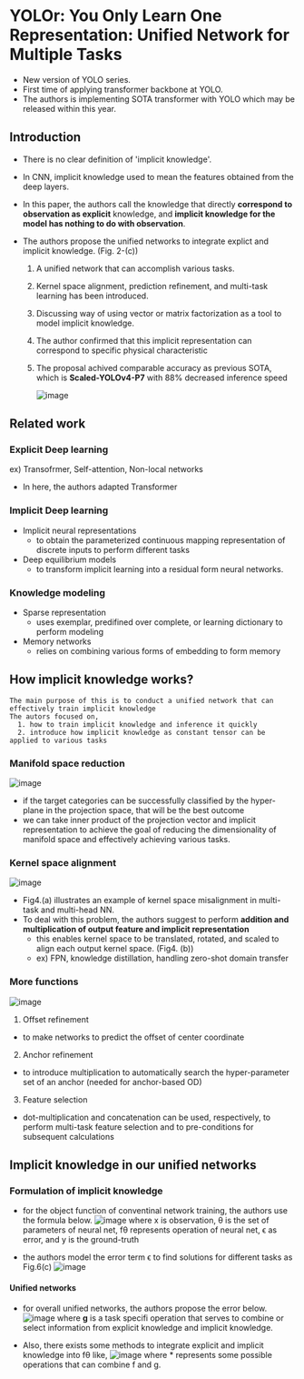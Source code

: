 # YOLOr: You Only Learn One Representation: Unified Network for Multiple Tasks

- New version of YOLO series.
- First time of applying transformer backbone at YOLO.
- The authors is implementing SOTA transformer with YOLO which may be released within this year.


## Introduction
- There is no clear definition of 'implicit knowledge'.
- In CNN, implicit knowledge used to mean the features obtained from the deep layers.
- In this paper, the authors call the knowledge that directly **correspond to observation as explicit** knowledge, 
  and **implicit knowledge for the model has nothing to do with observation**.
  
- The authors propose the unified networks to integrate explict and implicit knowledge. (Fig. 2-(c))
  1. A unified network that can accomplish various tasks.
  2. Kernel space alignment, prediction refinement, and multi-task learning has been introduced.
  3. Discussing way of using vector or matrix factorization as a tool to model implicit knowledge.
  4. The author confirmed that this implicit representation can correspond to specific physical characteristic
  5. The proposal achived comparable accuracy as previous SOTA, which is **Scaled-YOLOv4-P7** with 88% decreased inference speed

      ![image](https://user-images.githubusercontent.com/32179857/123898525-71130a00-d9a0-11eb-8096-bc6f862c3242.png)

## Related work
### Explicit Deep learning
ex) Transofrmer, Self-attention, Non-local networks
- In here, the authors adapted Transformer
### Implicit Deep learning
- Implicit neural representations
  - to obtain the parameterized continuous mapping representation of discrete inputs to perform different tasks
- Deep equilibrium models
  - to transform implicit learning into a residual form neural networks.
### Knowledge modeling
- Sparse representation
  - uses exemplar, predifined over complete, or learning dictionary to perform modeling
- Memory networks
  - relies on combining various forms of embedding to form memory
## How implicit knowledge works?
```
The main purpose of this is to conduct a unified network that can effectively train implicit knowledge
The autors focused on,
  1. how to train implicit knowledge and inference it quickly
  2. introduce how implicit knowledge as constant tensor can be applied to various tasks
```
### Manifold space reduction
![image](https://user-images.githubusercontent.com/32179857/123899230-bdab1500-d9a1-11eb-98a4-4b08553f75fd.png)

- if the target categories can be successfully classified by the hyper-plane in the projection space,
  that will be the best outcome
- we can take inner product of the projection vector and implicit representation to achieve the goal 
  of reducing the dimensionality of manifold space and effectively achieving various tasks.

### Kernel space alignment
![image](https://user-images.githubusercontent.com/32179857/123899561-648fb100-d9a2-11eb-86d1-813186f70f58.png)

- Fig4.(a) illustrates an example of kernel space misalignment in multi-task and multi-head NN.
- To deal with this problem, the authors suggest to perform **addition and multiplication of output feature and implicit representation**
  - this enables kernel space to be translated, rotated, and scaled to align each output kernel space. (Fig4. (b))
  - ex) FPN, knowledge distillation, handling zero-shot domain transfer

### More functions
![image](https://user-images.githubusercontent.com/32179857/123901089-50997e80-d9a5-11eb-9bfe-b58c4c961e15.png)

1. Offset refinement
  - to make networks to predict the offset of center coordinate
2. Anchor refinement
  - to introduce multiplication to automatically search the hyper-parameter set of an anchor (needed for anchor-based OD)
3. Feature selection
  - dot-multiplication and concatenation can be used, respectively, to perform multi-task feature selection and to pre-conditions for subsequent calculations




## Implicit knowledge in our unified networks
### Formulation of implicit knowledge
- for the object function of conventinal network training, the authors use the formula below.
   ![image](https://user-images.githubusercontent.com/32179857/123909061-7037a380-d9b3-11eb-9188-5e3d106df3c7.png)
   where x is observation, θ is the set of parameters of neural net, fθ represents operation of neural net, ϵ as error, and y is the ground-truth
   
- the authors model the error term ϵ to find solutions for different tasks as Fig.6(c)
  ![image](https://user-images.githubusercontent.com/32179857/123909559-2ef3c380-d9b4-11eb-971d-ca11d51f929a.png)

#### Unified networks
- for overall unified networks, the authors propose the error below.
  ![image](https://user-images.githubusercontent.com/32179857/123909881-a295d080-d9b4-11eb-9ec3-6ea61d2047f6.png)
  where **g** is a task specifi operation that serves to combine or select information from explicit knowledge and implicit knowledge.
  
- Also, there exists some methods to integrate explicit and implicit knowledge into fθ like,
  ![image](https://user-images.githubusercontent.com/32179857/123910067-e4bf1200-d9b4-11eb-945a-515e35b1939f.png)
  where * represents some possible operations that can combine f and g.
